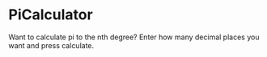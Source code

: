 # PiCalculator

Want to calculate pi to the nth degree? Enter how many decimal places you want and press calculate.
